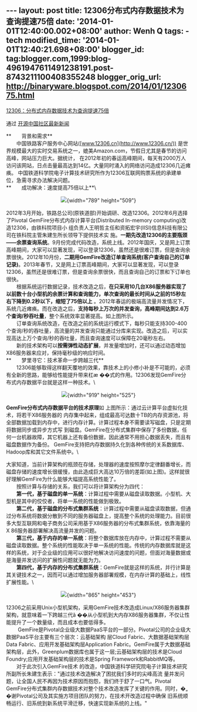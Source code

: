 --- layout: post title: 12306分布式内存数据技术为查询提速75倍 date:
'2014-01-01T12:40:00.002+08:00' author: Wenh Q tags: - tech
modified\_time: '2014-01-01T12:40:21.698+08:00' blogger\_id:
tag:blogger.com,1999:blog-4961947611491238191.post-8743211100408355248
blogger\_orig\_url: http://binaryware.blogspot.com/2014/01/1230675.html
---
<div dir="ltr">

[12306：分布式内存数据技术为查询提速75倍](http://www.oschina.net/news/47354/12306-distributed-memory-data-tech)

</div>

<div style="margin-top: 15px;">

通过 [开源中国社区最新新闻](http://www.oschina.net/?from=rss)

</div>

<div dir="ltr"
style="font-size: 14px; line-height: 20px; margin-top: 15px;">

**　　背景和需求**\
　　中国铁路客户服务中心网站([www.12306.cn](http://www.12306.cn/))
是世界规模最大的实时交易系统之一，媲美Amazon.com，节假日尤其是春节的访问
高峰，网站压力巨大。据统计，
在2012年初的春运高峰期间，每天有2000万人访问该网站，日点击量最高达到14亿。大量同时涌入的网络访问造成12306几近瘫痪。
中国铁道科学院电子计算技术研究所作为12306互联网购票系统的承建单位，急需寻求办法解决问题。\
**　　成功解决：速度提高75倍以上**\
<div style="text-align: center;">

![](http://static.oschina.net/uploads/img/201312/30172015_XjYu.png){width="789"
height="509"}

</div>

2012年3月开始，铁路总公司(原铁道部)开始调研、改造12306。2012年6月选择了Pivotal
GemFire分布式内存计算平台(Distributed In-memory
computing)改造12306，由铁科院项目小
组负责人王明哲主任和资拓宏宇(IISI)信息科技有限公司在铁科院主管朱建生所长领导下提供技术实
施。**一期先改造12306的主要瓶颈——余票查询系统**。9月份完成代码改造，系统上线。2012年国庆，又是网上订票高峰期间，大家可以显著发现，可以登录12306，虽然还是很难订票，但是查询余票很快。2012年10月份，**二期用GemFire改造订单查询系统(客户查询自己的订单记录)**。2013年春节，又是网上订票高峰期间，大家可以显著发现，可以登录12306，虽然还是很难订票，但是查询余票很快，而且查询自己的订票和下订单也很快。\
　　根据系统运行数据记录，技术改造之后，**在只采用10几台X86服务器实现了以前数十台小型机的余票计算和查询能力，单次查询的最长时间从之前的15秒左右下降到0.2秒以下，缩短了75倍以上**
。2012年春运的极端高流量并发情况下，系统几近瘫痪。而在改造之后，**支持每秒上万次的并发查询，高峰期间达到2.6万个查询/秒吞吐量**，整个系统效率显著提高。如上图所示。\
　　订单查询系统改造，在改造之前的系统运行模式下，每秒只能支持300-400个查询/秒的吞吐量，高流量的并发查询只能通过分库来实现。改造之后，可以实现高达上万个查询/秒的吞吐量，而且查询速度可以保障在20毫秒左右。\
　　新的技术架构可以**按需弹性动态扩展**，并发量增加时，还可以通过动态增加X86服务器来应对，保持毫秒级的响应时间。\
**　　梦里寻它：技术革命一步跨越三代**\
　　12306能够取得这样翻天覆地的效果，靠技术上的小修小补是不可能的，必须有全新的思路，能够给性能提升带来杠æ
��式的作用。12306发现GemFire分布式内存数据平台就是这样一种技术。\
<div style="text-align: center;">

![](http://static.oschina.net/uploads/img/201312/30172015_zQaB.png){width="919"
height="525"}

</div>

**GemFire分布式内存数据平台的技术原理**如
上图所示：通过云计算平台虚拟化技术，将若干X86服务器的
内存集中起来，组成最高可达数十TB的内存资源池，将全部数据加载到内存中，进行内存计算。计算过程本身不需要读写磁盘，只是定期将数据同步或异步方式写
到磁盘。GemFire在分布式集群中保存了多份数据，任何一台机器故障，其它机器上还有备份数据，因此通常不用担心数据丢失，而且有磁盘数据作为备份。
GemFire支持把内存数据持久化到各种传统的关系数据库、Hadoop库和其它文件系统中。\
<div style="text-align: center;">

</div>

大家知道，当前计算架构的瓶颈在存储，处理器的速度按照摩尔定律翻番增长，而磁盘存储的速度增长很缓慢，由此造成巨大高达10万倍的差距(如上图)。这样就很好理解GemFire为什么能够大幅提高系统性能了。\
　　按照计算与存储的关系，我们可以将计算架构分为四代：\
　　**第一代，基于磁盘的单一系统**：计算过程中需要从磁盘读取数据。小型机、大型机是其中的佼佼者，将单一系统的性能做到极致。\
　　**第二代，基于磁盘的分布式集群系统**：计算过程中需要从磁盘读取数据，但通过分布系统将数据分散到不同的服务器磁盘上，提高整个系统的处理能力。目前很多大型互联网和电子商务公司采用基于X86服务器的分布式集群系统，依靠海量的X
86服务器部署解决高流量并发的问题。\
　　**第三代，基于内存的单一系统**：将整个数据库放在内存中，计算过程不需要从磁盘读取数据。整个系统的性能取决于单一系统的性能。传统的内存数据库就是这样的系统，对于企业级的应用可以很好地解决访问速度的问题，但面对海量数据或是海量并发访问的扩展性问题就无能为力。\
　　**第四代，基于内存的分布式集群系统**：GemFire就是这样的系统，并行计算是其关键技术之一，因而可以通过增加服务器部署规模，在内存计算的基础上，线性扩展性能。\
<div style="text-align: center;">

![](http://static.oschina.net/uploads/img/201312/30172016_7GET.png){width="865"
height="453"}

</div>

12306之前采用Unix小型机架构，采用GemFire技术改造成Linux/X86服务器集群架构，就意味着一下跨越三代ã
��从小型机到大内存X86服务器集群，不仅让性能提升了一个数量级，而且成本也要低得多。\
　
　GemFire是Pivotal企业级大数据PaaS平台的一部分。Pivotal公司的企业级大数据PaaS平台主要有三个层次：云基础架构
层Cloud Fabric、大数据基础架构层Data
Fabric、应用开发基础架构层Application
Fabric。GemFire属于大数据基础架构层，此外，Greenplum数据库也属于这一层;云基础架构层的技术是Cloud
Foundry;应用开发基础架构层的技术是Spring Framework和RabbitMQ等。\
　　对于此次引入GemFire技术
的改造，中国铁道科学研究院电子计算技术研究所副所长朱建生表示："通过技术改造解决了困扰我们多时的尖峰高流
量并发问题，让全国人民不再因为技术原因而抱怨，我们终于舒了一口气。Pivotal
GemFire分布式集群内存数据技术对整个技术改造发挥了关键的作用。同时，�„
�谢Pivotal公司及其实施方项目团队的努力，在技术开改造过程中确保
旧系统顺畅运行、旧系统到新系统平滑迁移，快速实现新系统的上线。"

</div>

